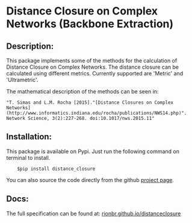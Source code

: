 Distance Closure on Complex Networks (Backbone Extraction)
============================================================

Description:
-------------

This package implements some of the methods for the calculation of Distance Closure on Complex Networks. 
The distance closure can be calculated using different metrics. Currently supported are 'Metric' and 'Ultrametric'.

The mathematical description of the methods can be seen in:

	"T. Simas and L.M. Rocha [2015]."[Distance Closures on Complex Networks](http://www.informatics.indiana.edu/rocha/publications/NWS14.php)". Network Science, 3(2):227-268. doi:10.1017/nws.2015.11"
	
Installation:
---------------

This package is available on Pypi. Just run the following command on terminal to install.

```
	$pip install distance_closure
```

You can also source the code directly from the github [project page](https://github.com/rionbr/distanceclosure).

Docs:
------

The full specification can be found at: [rionbr.github.io/distanceclosure](https://rionbr.github.io/distanceclosure)